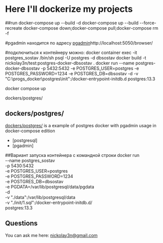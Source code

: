 # Here I'll dockerize my projects
##run
docker-compose up --build -d
docker-compose up --build --force-recreate
docker-compose down;docker-compose pull;docker-compose rm -f


#pgadmin находится по адресу
[pgadmin](http://localhost:5050/browser/)http://localhost:5050/browser/

#подключиться к контейнеру можно:
docker container exec -it postgres_sostav /bin/sh
psql -U postgres -d dbsostav
docker build -t nickolay3n/test:postgres-docker-dbsostav .
docker run --name postgres-docker-dbsostav -p 5432:5432 -e POSTGRES_USER=postgres -e POSTGRES_PASSWORD=1234 -e POSTGRES_DB=dbsostav -d -v "C:\progs\_docker\postgres\init":/docker-entrypoint-initdb.d postgres:13.3


docker compose up

dockers/postgres/
## dockers/postgres/

[dockers/postgres/](https://github.com/nickolay3n/java/tree/master/dockers/postgres) is a example of postgres docker with pgadmin usage in docker-compose edition

+ [postgresql]
+ [pgadmin]

##Вариант запуска контейнера с командной строки
docker run \
  --name postgres_sostav \
  -p 5430:5432 \
  -e POSTGRES_USER=postgres \
  -e POSTGRES_PASSWORD=1234 \
  -e POSTGRES_DB=dbsostav \
  -e PGDATA=/var/lib/postgresql/data/pgdata \
  -d \
  -v "./data":/var/lib/postgresql/data \
  -v "./init/1.sql":/docker-entrypoint-initdb.d/ \
  postgres:13.3

## Questions

You can ask me here: nickolay3n@gmail.com